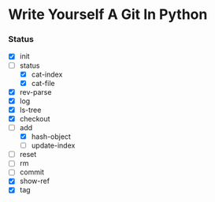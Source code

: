 Write Yourself A Git In Python
===============================

### Status
- [x] init
- [ ] status
  - [x] cat-index
  - [x] cat-file
- [x] rev-parse
- [x] log
- [x] ls-tree
- [x] checkout
- [ ] add
  - [x] hash-object
  - [ ] update-index
- [ ] reset
- [ ] rm
- [ ] commit
- [x] show-ref
- [x] tag
